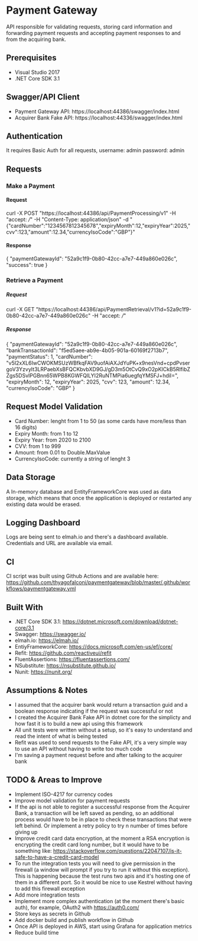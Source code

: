 # Payment Gateway

API responsible for validating requests, storing card information and forwarding payment requests and accepting payment responses to and from the acquiring bank.

## Prerequisites

* Visual Studio 2017
* .NET Core SDK 3.1

## Swagger/API Client

* Payment Gateway API: https://localhost:44386/swagger/index.html
* Acquirer Bank Fake API: https://localhost:44336/swagger/index.html

## Authentication

It requires Basic Auth for all requests, username: admin password: admin

## Requests

### Make a Payment

#### Request
curl -X POST "https://localhost:44386/api/PaymentProcessing/v1" -H "accept: */*" -H "Content-Type: application/json" -d "{\"cardNumber\":\"1234567812345678\",\"expiryMonth\":12,\"expiryYear\":2025,\"cvv\":123,\"amount\":12.34,\"currencyIsoCode\":\"GBP\"}"

#### Response
{
  "paymentGatewayId": "52a9c1f9-0b80-42cc-a7e7-449a860e026c",
  "success": true
}

### Retrieve a Payment

##### Request
curl -X GET "https://localhost:44386/api/PaymentRetrieval/v1?id=52a9c1f9-0b80-42cc-a7e7-449a860e026c" -H "accept: */*"

##### Response
{
  "paymentGatewayId": "52a9c1f9-0b80-42cc-a7e7-449a860e026c",
  "bankTransactionId": "f5ed5aee-ab9e-4b05-901a-60169f2713b7",
  "paymentStatus": 1,
  "cardNumber": "v5I2xXL6IwCWOKMSUzWBfkqFAV9uofAiAXJdYuPK+x9nesVnd+cpdPvsergoV3YzvyIt3LRPaebXsBFQCKbvbXD9GJ/gD3m5OtCvQ9xO2pKICkB5RlfibZZgs5DSvlPGBnn65WPB8KGWFQlLYI2RuNTMPia6uegfqYMSFJ+hdiI=",
  "expiryMonth": 12,
  "expiryYear": 2025,
  "cvv": 123,
  "amount": 12.34,
  "currencyIsoCode": "GBP"
}

## Request Model Validation

* Card Number: lenght from 1 to 50 (as some cards have more/less than 16 digits)
* Expiry Month: from 1 to 12
* Expiry Year: from 2020 to 2100
* CVV: from 1 to 999
* Amount: from 0.01 to Double.MaxValue
* CurrencyIsoCode: currently a string of lenght 3 

## Data Storage

A In-memory database and EntityFrameworkCore was used as data storage, which means that once the application is deployed or restarted any existing data would be erased.

## Logging Dashboard

Logs are being sent to elmah.io and there's a dashboard available. Credentials and URL are available via email.

## CI

CI script was built using Github Actions and are available here: https://github.com/thyagofalconi/paymentgateway/blob/master/.github/workflows/paymentgateway.yml

## Built With

* .NET Core SDK 3.1: https://dotnet.microsoft.com/download/dotnet-core/3.1
* Swagger: https://swagger.io/
* elmah.io: https://elmah.io/
* EntiyFrameworkCore: https://docs.microsoft.com/en-us/ef/core/
* Refit: https://github.com/reactiveui/refit
* FluentAssertions: https://fluentassertions.com/
* NSubstitute: https://nsubstitute.github.io/
* Nunit: https://nunit.org/

## Assumptions & Notes

* I assumed that the acquirer bank would return a transaction guid and a boolean response indicating if the request was successful or not
* I created the Acquirer Bank Fake API in dotnet core for the simplicty and how fast it is to build a new api using this framework
* All unit tests were written without a setup, so it's easy to understand and read the intent of what is being tested
* Refit was used to send requests to the Fake API, it's a very simple way to use an API without having to write too much code
* I'm saving a payment request before and after talking to the acquirer bank

## TODO & Areas to Improve

* Implement ISO-4217 for currency codes
* Improve model validation for payment requests
* If the api is not able to register a successful response from the Acquirer Bank, a transaction will be left saved as pending, so an additional process would have to be in place to check these transactions that were left behind. Or implement a retry policy to try n number of times before giving up
* Improve credit card data encryption, at the moment a RSA encryption is encrypting the credit card long number, but it would have to be something like: https://stackoverflow.com/questions/22047107/is-it-safe-to-have-a-credit-card-model
* To run the integration tests you will need to give permission in the firewall (a window will prompt if you try to run it without this exception). This is happening because the test runs two apis and it's hosting one of them in a different port. So it would be nice to use Kestrel without having to add this firewall exception
* Add more integration tests
* Implement more complex authentication (at the moment there's basic auth), for example, OAuth2 with https://auth0.com/
* Store keys as secrets in Github
* Add docker build and publish workflow in Github
* Once API is deployed in AWS, start using Grafana for application metrics
* Reduce build time
